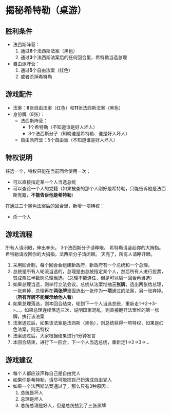 # 揭秘希特勒（桌游）
## 胜利条件
- 法西斯阵营：
  1. 通过**6**个法西斯法案（黑色）
  2. 通过**3**个法西斯法案后的任何回合里，希特勒当选总理
- 自由派阵营：
  1. 通过**5**个自由法案（红色）
  2. 或者杀掉希特勒
## 游戏配件
- 法案：**6**张自由法案（红色）和**11**张法西斯法案（黑色）
- 身份牌（8张）：
  - 法西斯阵营：
    - 1个希特勒（不知道谁是好人坏人）
    - 3个法西斯分子（知晓谁是希特勒、谁是好人坏人）
  - 自由派阵营：5个自由派（不知道谁是好人坏人）
## 特权说明
任选一个，特权只能在当前回合使用一次：
- 可以直接指定某一个人当选总统
- 可以查验一个人的党籍（如果被查的那个人刚好是希特勒，只能告诉他是法西斯党籍，**不能告诉他是希特勒**）

在通过三个黑色法案后的回合里，新增一项特权：
- 杀一个人
## 游戏流程
所有人请闭眼，伸出拳头。
3个法西斯分子请睁眼。
希特勒请竖起你的大拇指。
希特勒请收回你的大拇指，法西斯分子请闭眼。
天亮了，所有人请睁开眼。

1. 采用回合制，每个回合会组建新政府，新政府有一个总统和一个总理。
2. 总统是所有人轮流当选的，总理是由总统指定某个人，然后所有人进行投票，赞成票过半数则总理当选。（总理不能连任，但是可以隔一回合再当选）
3. 如果总理当选，则举行立法会议。总统从法案堆抽**三张牌**，选出两张给总理，一张弃掉，总理再在**两张牌**里面选出一张作为**一项**通过的法案，另一张弃掉。（**所有弃牌不能展示给他人看**）
4. 如果总理落选，则本回合结束，轮到下一个人当选总统，重新走1->2->3->...，如果总理连续落选三次，说明国家混乱，则直接翻开法案堆的第一张牌，执行该法案
5. 法案通过后，如果该法案是法西斯（黑色），则总统获得一项特权，如果是红色法案，则无特权
6. 法案通过后，大家根据结果进行1分钟发言
7. 本回合结束，进行下一回合，下一个人当选总统，重新走1->2->3->...
## 游戏建议
- 每个人都应该声称自己是自由党人
- 如果你是希特勒，请尽可能把自己扮演成自由党人
- 如果一个法西斯法案通过了，那么只有3种原因：
  1. 总统是坏人
  2. 总理是坏人
  3. 总统总理是好人，但是总统抽到了三张黑牌